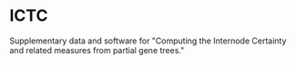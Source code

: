 # ICTC
Supplementary data and software for "Computing the Internode Certainty and related measures from partial gene trees." 
